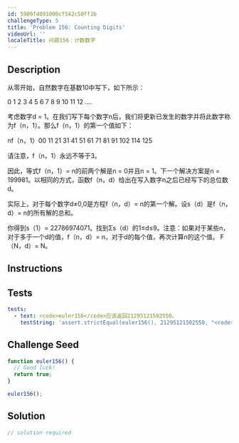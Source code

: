 ```yaml
---
id: 5900f4091000cf542c50ff1b
challengeType: 5
title: 'Problem 156: Counting Digits'
videoUrl: ''
localeTitle: 问题156：计数数字
---
```


## Description
<section id="description">从零开始，自然数字在基数10中写下，如下所示： <p> 0 1 2 3 4 5 6 7 8 9 10 11 12 .... </p><p>考虑数字d = 1。在我们写下每个数字n后，我们将更新已发生的数字并将此数字称为f（n，1）。那么f（n，1）的第一个值如下： </p><p> nf（n，1）00 11 21 31 41 51 61 71 81 91 102 114 125 </p><p>请注意，f（n，1）永远不等于3。 </p><p>因此，等式f（n，1）= n的前两个解是n = 0并且n = 1。下一个解决方案是n = 199981。以相同的方式，函数f（n，d）给出在写入数字n之后已经写下的总位数d。 </p><p>实际上，对于每个数字d≠0,0是方程f（n，d）= n的第一个解。设s（d）是f（n，d）= n的所有解的总和。 </p><p>你得到s（1）= 22786974071。找到Σs（d）的1≤d≤9。注意：如果对于某些n，对于多于一个d的值，f（n，d）= n，对于d的每个值，再次计算n的这个值。 F（N，d）= N。 </p></section>

## Instructions
<section id="instructions">
</section>

## Tests
<section id='tests'>

```yml
tests:
  - text: <code>euler156</code>应该返回21295121502550。
    testString: 'assert.strictEqual(euler156(), 21295121502550, "<code>euler156()</code> should return 21295121502550.");'

```

</section>

## Challenge Seed
<section id='challengeSeed'>

<div id='js-seed'>

```js
function euler156() {
  // Good luck!
  return true;
}

euler156();

```

</div>



</section>

## Solution
<section id='solution'>

```js
// solution required
```
</section>

